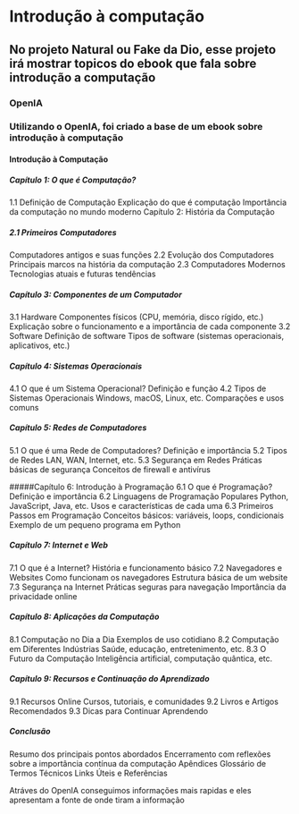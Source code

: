 # Introdução à computação

## No projeto Natural ou Fake da Dio, esse projeto irá mostrar topicos do ebook que fala sobre introdução a computação

### OpenIA

### Utilizando o OpenIA, foi criado a base de um ebook sobre introdução à computação

#### Introdução à Computação

##### Capítulo 1: O que é Computação?
1.1 Definição de Computação
Explicação do que é computação
Importância da computação no mundo moderno
Capítulo 2: História da Computação

##### 2.1 Primeiros Computadores
Computadores antigos e suas funções
2.2 Evolução dos Computadores
Principais marcos na história da computação
2.3 Computadores Modernos
Tecnologias atuais e futuras tendências

##### Capítulo 3: Componentes de um Computador
3.1 Hardware
Componentes físicos (CPU, memória, disco rígido, etc.)
Explicação sobre o funcionamento e a importância de cada componente
3.2 Software
Definição de software
Tipos de software (sistemas operacionais, aplicativos, etc.)
##### Capítulo 4: Sistemas Operacionais
4.1 O que é um Sistema Operacional?
Definição e função
4.2 Tipos de Sistemas Operacionais
Windows, macOS, Linux, etc.
Comparações e usos comuns

##### Capítulo 5: Redes de Computadores
5.1 O que é uma Rede de Computadores?
Definição e importância
5.2 Tipos de Redes
LAN, WAN, Internet, etc.
5.3 Segurança em Redes
Práticas básicas de segurança
Conceitos de firewall e antivírus

#####Capítulo 6: Introdução à Programação
6.1 O que é Programação?
Definição e importância
6.2 Linguagens de Programação Populares
Python, JavaScript, Java, etc.
Usos e características de cada uma
6.3 Primeiros Passos em Programação
Conceitos básicos: variáveis, loops, condicionais
Exemplo de um pequeno programa em Python

##### Capítulo 7: Internet e Web
7.1 O que é a Internet?
História e funcionamento básico
7.2 Navegadores e Websites
Como funcionam os navegadores
Estrutura básica de um website
7.3 Segurança na Internet
Práticas seguras para navegação
Importância da privacidade online

##### Capítulo 8: Aplicações da Computação
8.1 Computação no Dia a Dia
Exemplos de uso cotidiano
8.2 Computação em Diferentes Indústrias
Saúde, educação, entretenimento, etc.
8.3 O Futuro da Computação
Inteligência artificial, computação quântica, etc.

##### Capítulo 9: Recursos e Continuação do Aprendizado
9.1 Recursos Online
Cursos, tutoriais, e comunidades
9.2 Livros e Artigos Recomendados
9.3 Dicas para Continuar Aprendendo

##### Conclusão
Resumo dos principais pontos abordados
Encerramento com reflexões sobre a importância contínua da computação
Apêndices
Glossário de Termos Técnicos
Links Úteis e Referências

Atráves do OpenIA conseguimos informações mais rapidas e eles apresentam a fonte de onde tiram a informação
